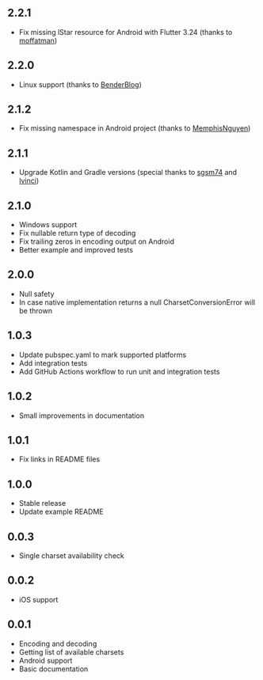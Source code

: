 ## 2.2.1
* Fix missing lStar resource for Android with Flutter 3.24 (thanks to [moffatman](https://github.com/pr0gramista/charset_converter/pull/41))

## 2.2.0
* Linux support (thanks to [BenderBlog](https://github.com/pr0gramista/charset_converter/pull/38))

## 2.1.2
* Fix missing namespace in Android project (thanks to [MemphisNguyen](https://github.com/pr0gramista/charset_converter/pull/36))

## 2.1.1
* Upgrade Kotlin and Gradle versions (special thanks to [sgsm74](https://github.com/pr0gramista/charset_converter/pull/23) and [lvinci](https://github.com/pr0gramista/charset_converter/pull/22))

## 2.1.0
* Windows support
* Fix nullable return type of decoding
* Fix trailing zeros in encoding output on Android
* Better example and improved tests

## 2.0.0
* Null safety
* In case native implementation returns a null CharsetConversionError will be thrown

## 1.0.3
* Update pubspec.yaml to mark supported platforms
* Add integration tests
* Add GitHub Actions workflow to run unit and integration tests

## 1.0.2
* Small improvements in documentation

## 1.0.1
* Fix links in README files

## 1.0.0
* Stable release
* Update example README

## 0.0.3
* Single charset availability check

## 0.0.2
* iOS support

## 0.0.1
* Encoding and decoding
* Getting list of available charsets
* Android support
* Basic documentation